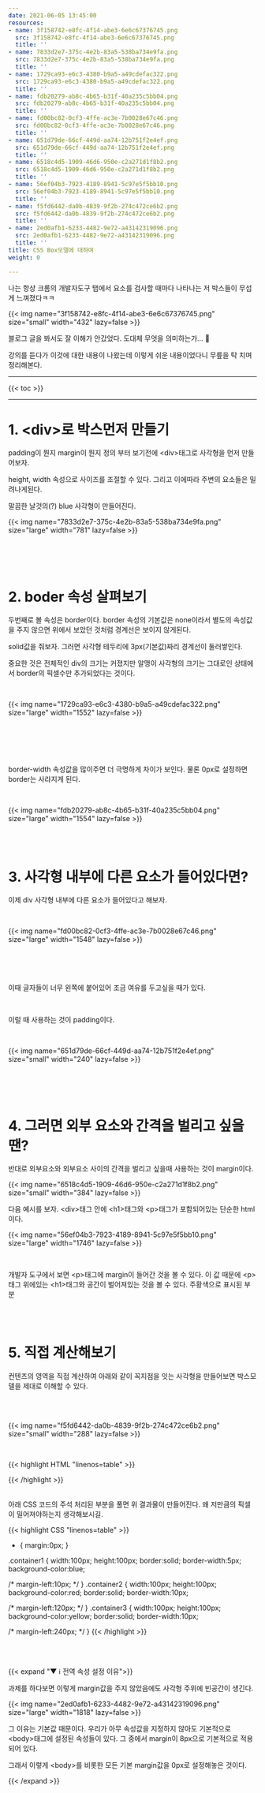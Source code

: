 ```yaml
---
date: 2021-06-05 13:45:00
resources:
- name: 3f158742-e8fc-4f14-abe3-6e6c67376745.png
  src: 3f158742-e8fc-4f14-abe3-6e6c67376745.png
  title: ''
- name: 7833d2e7-375c-4e2b-83a5-538ba734e9fa.png
  src: 7833d2e7-375c-4e2b-83a5-538ba734e9fa.png
  title: ''
- name: 1729ca93-e6c3-4380-b9a5-a49cdefac322.png
  src: 1729ca93-e6c3-4380-b9a5-a49cdefac322.png
  title: ''
- name: fdb20279-ab8c-4b65-b31f-40a235c5bb04.png
  src: fdb20279-ab8c-4b65-b31f-40a235c5bb04.png
  title: ''
- name: fd00bc82-0cf3-4ffe-ac3e-7b0028e67c46.png
  src: fd00bc82-0cf3-4ffe-ac3e-7b0028e67c46.png
  title: ''
- name: 651d79de-66cf-449d-aa74-12b751f2e4ef.png
  src: 651d79de-66cf-449d-aa74-12b751f2e4ef.png
  title: ''
- name: 6518c4d5-1909-46d6-950e-c2a271d1f8b2.png
  src: 6518c4d5-1909-46d6-950e-c2a271d1f8b2.png
  title: ''
- name: 56ef04b3-7923-4189-8941-5c97e5f5bb10.png
  src: 56ef04b3-7923-4189-8941-5c97e5f5bb10.png
  title: ''
- name: f5fd6442-da0b-4839-9f2b-274c472ce6b2.png
  src: f5fd6442-da0b-4839-9f2b-274c472ce6b2.png
  title: ''
- name: 2ed0afb1-6233-4482-9e72-a43142319096.png
  src: 2ed0afb1-6233-4482-9e72-a43142319096.png
  title: ''
title: CSS Box모델에 대하여
weight: 0

---
```

나는 항상 크롬의 개발자도구 탭에서 요소를 검사할 때마다 나타나는 저 박스들이 무섭게 느껴졌다ㅋㅋ

{{< img name="3f158742-e8fc-4f14-abe3-6e6c67376745.png" size="small" width="432" lazy=false >}}

블로그 글을 봐서도 잘 이해가 안갔었다. 도대체 무엇을 의미하는가... 🥵

강의를 듣다가 이것에 대한 내용이 나왔는데 이렇게 쉬운 내용이었다니 무릎을 탁 치며 정리해본다.

---

{{< toc >}}

---

# 1. &lt;div&gt;로 박스먼저 만들기

padding이 뭔지 margin이 뭔지 정의 부터 보기전에 &lt;div&gt;태그로 사각형을 먼저 만들어보자.

height, width 속성으로 사이즈를 조절할 수 있다. 그리고 이에따라 주변의 요소들은 밀려나게된다.

말끔한 날것의(?) blue 사각형이 만들어진다.

{{< img name="7833d2e7-375c-4e2b-83a5-538ba734e9fa.png" size="large" width="781" lazy=false >}}

<br>



<br>



<br>



# 2. boder 속성 살펴보기

두번째로 볼 속성은 border이다. border 속성의 기본값은 none이라서 별도의 속성값을 주지 않으면 위에서 보았던 것처럼 경계선은 보이지 않게된다. 

solid값을 줘보자. 그러면 사각형 테두리에 3px(기본값)짜리 경계선이 둘러쌓인다.

중요한 것은 전체적인 div의 크기는 커졌지만 알맹이 사각형의 크기는 그대로인 상태에서 border의 픽셀수만 추가되었다는 것이다.

<br>



{{< img name="1729ca93-e6c3-4380-b9a5-a49cdefac322.png" size="large" width="1552" lazy=false >}}

<br>



<br>



<br>



<br>



border-width 속성값을 많이주면 더 극명하게 차이가 보인다. 물론 0px로 설정하면 border는 사라지게 된다.

<br>



{{< img name="fdb20279-ab8c-4b65-b31f-40a235c5bb04.png" size="large" width="1554" lazy=false >}}

<br>



<br>



# 3. 사각형 내부에 다른 요소가 들어있다면?

이제 div 사각형 내부에 다른 요소가 들어있다고 해보자.

<br>



{{< img name="fd00bc82-0cf3-4ffe-ac3e-7b0028e67c46.png" size="large" width="1548" lazy=false >}}

<br>



<br>



<br>



이때 글자들이 너무 왼쪽에 붙어있어 조금 여유를 두고싶을 때가 있다.

<br>



이럴 때 사용하는 것이 padding이다.

<br>



{{< img name="651d79de-66cf-449d-aa74-12b751f2e4ef.png" size="small" width="240" lazy=false >}}

<br>



<br>



<br>



# 4. 그러면 외부 요소와 간격을 벌리고 싶을 땐?

반대로 외부요소와 외부요소 사이의 간격을 벌리고 싶을때 사용하는 것이 margin이다.

{{< img name="6518c4d5-1909-46d6-950e-c2a271d1f8b2.png" size="small" width="384" lazy=false >}}

다음 예시를 보자.  &lt;div&gt;태그 안에 &lt;h1&gt;태그와 &lt;p&gt;태그가 포함되어있는 단순한 html이다.

{{< img name="56ef04b3-7923-4189-8941-5c97e5f5bb10.png" size="large" width="1746" lazy=false >}}

<br>



개발자 도구에서 보면 &lt;p&gt;태그에 margin이 들어간 것을 볼 수 있다. 이 값 때문에 &lt;p&gt;태그 위에있는 &lt;h1&gt;태그와 공간이 벌어져있는 것을 볼 수 있다. 주황색으로 표시된 부분

<br>



<br>



# 5. 직접 계산해보기

컨텐츠의 영역을 직접 계산하여 아래와 같이 꼭지점을 잇는 사각형을 만들어보면 박스모델을 제대로 이해할 수 있다. 

<br>



<br>



{{< img name="f5fd6442-da0b-4839-9f2b-274c472ce6b2.png" size="small" width="288" lazy=false >}}

<br>



{{< highlight HTML "linenos=table" >}}
<div class="container1">
</div>
<div class="container2">
</div>
<div class="container3">
</div>
{{< /highlight >}}

<br>



<br>



아래 CSS 코드의 주석 처리된 부분을 풀면 위 결과물이 만들어진다. 왜 저만큼의 픽셀이 밀어져야하는지 생각해보시길.

{{< highlight CSS "linenos=table" >}}
* {
  margin:0px;
}

.container1 {
  width:100px;
  height:100px;
  border:solid;
  border-width:5px;
  background-color:blue;
  
/*   margin-left:10px; */
}
.container2 {
  width:100px;
  height:100px;
  background-color:red;
  border:solid;
  border-width:10px;
  
/*   margin-left:120px; */
}
.container3 {
  width:100px;
  height:100px;
  background-color:yellow;
  border:solid;
  border-width:10px;
  
/*   margin-left:240px; */
}
{{< /highlight >}}

<br>



<br>



{{< expand "▼ ℹ️ 전역 속성 설정 이유">}}

과제를 하다보면 이렇게 margin값을 주지 않았음에도 사각형 주위에 빈공간이 생긴다.

{{< img name="2ed0afb1-6233-4482-9e72-a43142319096.png" size="large" width="1818" lazy=false >}}

그 이유는 기본값 때문이다. 우리가 아무 속성값을 지정하지 않아도 기본적으로 &lt;body&gt;태그에 설정된 속성들이 있다. 그 중에서 margin이 8px으로 기본적으로 적용되어 있다.

그래서 이렇게 &lt;body&gt;를 비롯한 모든 기본 margin값을 0px로 설정해놓은 것이다.

{{< /expand >}}

<br>



<br>



<br>



<br>



<br>



<br>

